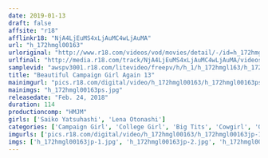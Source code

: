 ```yaml
---
date: 2019-01-13
draft: false
affsite: "r18"
afflinkr18: "NjA4LjEuMS4xLjAuMC4wLjAuMA"
url: "h_172hmgl00163"
urloriginal: "http://www.r18.com/videos/vod/movies/detail/-/id=h_172hmgl00163"
urlfinal: "http://media.r18.com/track/NjA4LjEuMS4xLjAuMC4wLjAuMA/videos/vod/movies/detail/-/id=h_172hmgl00163"
samplevid: "awspv3001.r18.com/litevideo/freepv/h/h_1/h_172hmgl163/h_172hmgl163_dmb_s.mp4"
title: "Beautiful Campaign Girl Again 13"
mainimgurl: "pics.r18.com/digital/video/h_172hmgl00163/h_172hmgl00163ps.jpg"
mainimgs: "h_172hmgl00163ps.jpg"
releasedate: "Feb. 24, 2018"
duration: 114
productioncomp: "HMJM"
girls: ['Saiko Yatsuhashi', 'Lena Otonashi']
categories: ['Campaign Girl', 'College Girl', 'Big Tits', 'Cowgirl', 'Gonzo', 'Hi-Def']
imgurls: ['pics.r18.com/digital/video/h_172hmgl00163/h_172hmgl00163jp-1.jpg', 'pics.r18.com/digital/video/h_172hmgl00163/h_172hmgl00163jp-2.jpg', 'pics.r18.com/digital/video/h_172hmgl00163/h_172hmgl00163jp-3.jpg', 'pics.r18.com/digital/video/h_172hmgl00163/h_172hmgl00163jp-4.jpg', 'pics.r18.com/digital/video/h_172hmgl00163/h_172hmgl00163jp-5.jpg', 'pics.r18.com/digital/video/h_172hmgl00163/h_172hmgl00163jp-6.jpg', 'pics.r18.com/digital/video/h_172hmgl00163/h_172hmgl00163jp-7.jpg', 'pics.r18.com/digital/video/h_172hmgl00163/h_172hmgl00163jp-8.jpg', 'pics.r18.com/digital/video/h_172hmgl00163/h_172hmgl00163jp-9.jpg', 'pics.r18.com/digital/video/h_172hmgl00163/h_172hmgl00163jp-10.jpg', 'pics.r18.com/digital/video/h_172hmgl00163/h_172hmgl00163jp-11.jpg', 'pics.r18.com/digital/video/h_172hmgl00163/h_172hmgl00163jp-12.jpg', 'pics.r18.com/digital/video/h_172hmgl00163/h_172hmgl00163jp-13.jpg', 'pics.r18.com/digital/video/h_172hmgl00163/h_172hmgl00163jp-14.jpg', 'pics.r18.com/digital/video/h_172hmgl00163/h_172hmgl00163jp-15.jpg', 'pics.r18.com/digital/video/h_172hmgl00163/h_172hmgl00163jp-16.jpg', 'pics.r18.com/digital/video/h_172hmgl00163/h_172hmgl00163jp-17.jpg', 'pics.r18.com/digital/video/h_172hmgl00163/h_172hmgl00163jp-18.jpg', 'pics.r18.com/digital/video/h_172hmgl00163/h_172hmgl00163jp-19.jpg', 'pics.r18.com/digital/video/h_172hmgl00163/h_172hmgl00163jp-20.jpg']
imgs: ['h_172hmgl00163jp-1.jpg', 'h_172hmgl00163jp-2.jpg', 'h_172hmgl00163jp-3.jpg', 'h_172hmgl00163jp-4.jpg', 'h_172hmgl00163jp-5.jpg', 'h_172hmgl00163jp-6.jpg', 'h_172hmgl00163jp-7.jpg', 'h_172hmgl00163jp-8.jpg', 'h_172hmgl00163jp-9.jpg', 'h_172hmgl00163jp-10.jpg', 'h_172hmgl00163jp-11.jpg', 'h_172hmgl00163jp-12.jpg', 'h_172hmgl00163jp-13.jpg', 'h_172hmgl00163jp-14.jpg', 'h_172hmgl00163jp-15.jpg', 'h_172hmgl00163jp-16.jpg', 'h_172hmgl00163jp-17.jpg', 'h_172hmgl00163jp-18.jpg', 'h_172hmgl00163jp-19.jpg', 'h_172hmgl00163jp-20.jpg']
---
```

